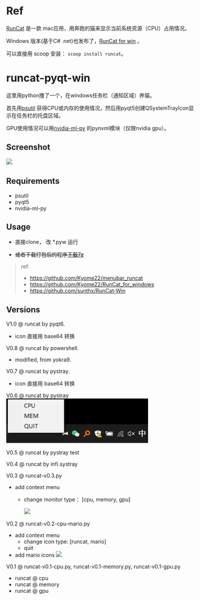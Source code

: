 # Ref

[RunCat](http://kyomesuke.com/runcat/index.html) 是一款 mac应用，用奔跑的猫来显示当前系统资源（CPU）占用情况。

Windows 版本(基于C# .net)也发布了，[RunCat for win](https://github.com/Kyome22/RunCat_for_windows) 。

可以直接用 scoop 安装： `scoop install runcat`。

# runcat-pyqt-win
这里用python撸了一个，在windows任务栏（通知区域）养猫。

首先用[psutil](https://pypi.org/project/psutil/)
获得CPU或内存的使用情况，然后用pyqt5创建QSystemTrayIcon显示在任务栏的托盘区域。

GPU使用情况可以用[nvidia-ml-py](https://pypi.org/project/nvidia-ml-py/)
的pynvml模块（仅限nvidia gpu）。

## Screenshot

![](runcat-screenshot.gif)

## Requirements
- psutil
- pyqt5
- nvidia-ml-py

## Usage

- 直接clone， 改 *.pyw 运行

- ~~或者下载打包后的程序[下载7z](https://github.com/shenbo/runcat-pyqt5-win/releases)~~  

> ref:
> - https://github.com/Kyome22/menubar_runcat
> - https://github.com/Kyome22/RunCat_for_windows
> - https://github.com/sunthx/RunCat-Win


## Versions

V1.0 @ runcat by pyqt6. 
- icon 直接用 base64 转换

V0.8 @ runcat by powershell. 
- modified, from yokra9.

V0.7 @ runcat by pystray. 
- icon 直接用 base64 转换

V0.6 @ runcat by pystray
  ![](runcat-pystray.png)

V0.5 @ runcat by pystray test

V0.4 @ runcat by infi.systray

V0.3 @ runcat-v0.3.py
- add context menu
  - change monitor type： [cpu, memory, gpu]
   
    ![](runcat-contex-menu.png)

V0.2 @ runcat-v0.2-cpu-mario.py
- add context menu
  - change icon type: [runcat, mario]
  - quit 
- add mario icons <img src="icons/mario/0.png" width="20x">

V0.1 @ runcat-v0.1-cpu.py, runcat-v0.1-memory.py, runcat-v0.1-gpu.py
- runcat @ cpu 
- runcat @ memory 
- runcat @ gpu
